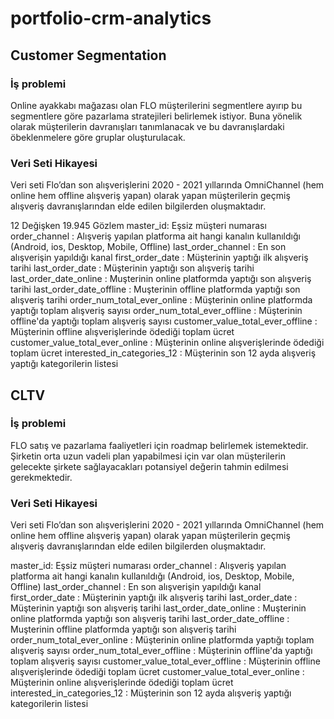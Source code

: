 # portfolio-crm-analytics

## Customer Segmentation

### İş problemi

Online ayakkabı mağazası olan FLO müşterilerini segmentlere ayırıp bu segmentlere göre pazarlama stratejileri belirlemek istiyor. Buna yönelik olarak müşterilerin davranışları tanımlanacak ve bu davranışlardaki öbeklenmelere göre gruplar oluşturulacak.

### Veri Seti Hikayesi

Veri seti Flo’dan son alışverişlerini 2020 - 2021 yıllarında OmniChannel (hem online hem offline alışveriş yapan) olarak yapan müşterilerin geçmiş alışveriş davranışlarından elde edilen bilgilerden oluşmaktadır.

12 Değişken 
19.945 Gözlem
master_id: Eşsiz müşteri numarası
order_channel : Alışveriş yapılan platforma ait hangi kanalın kullanıldığı (Android, ios, Desktop, Mobile, Offline)
last_order_channel : En son alışverişin yapıldığı kanal
first_order_date : Müşterinin yaptığı ilk alışveriş tarihi
last_order_date : Müşterinin yaptığı son alışveriş tarihi
last_order_date_online : Muşterinin online platformda yaptığı son alışveriş tarihi
last_order_date_offline : Muşterinin offline platformda yaptığı son alışveriş tarihi
order_num_total_ever_online : Müşterinin online platformda yaptığı toplam alışveriş sayısı
order_num_total_ever_offline : Müşterinin offline'da yaptığı toplam alışveriş sayısı
customer_value_total_ever_offline : Müşterinin offline alışverişlerinde ödediği toplam ücret
customer_value_total_ever_online : Müşterinin online alışverişlerinde ödediği toplam ücret
interested_in_categories_12 : Müşterinin son 12 ayda alışveriş yaptığı kategorilerin listesi

## CLTV

### İş problemi

FLO satış ve pazarlama faaliyetleri için roadmap belirlemek istemektedir. Şirketin orta uzun vadeli plan yapabilmesi için var olan müşterilerin gelecekte şirkete sağlayacakları potansiyel değerin tahmin edilmesi gerekmektedir.

### Veri Seti Hikayesi

Veri seti Flo’dan son alışverişlerini 2020 - 2021 yıllarında OmniChannel (hem online hem offline alışveriş yapan) olarak yapan müşterilerin geçmiş alışveriş davranışlarından elde edilen bilgilerden oluşmaktadır.

master_id: Eşsiz müşteri numarası
order_channel : Alışveriş yapılan platforma ait hangi kanalın kullanıldığı (Android, ios, Desktop, Mobile, Offline)
last_order_channel : En son alışverişin yapıldığı kanal
first_order_date : Müşterinin yaptığı ilk alışveriş tarihi
last_order_date : Müşterinin yaptığı son alışveriş tarihi
last_order_date_online : Muşterinin online platformda yaptığı son alışveriş tarihi
last_order_date_offline : Muşterinin offline platformda yaptığı son alışveriş tarihi
order_num_total_ever_online : Müşterinin online platformda yaptığı toplam alışveriş sayısı
order_num_total_ever_offline : Müşterinin offline'da yaptığı toplam alışveriş sayısı
customer_value_total_ever_offline : Müşterinin offline alışverişlerinde ödediği toplam ücret
customer_value_total_ever_online : Müşterinin online alışverişlerinde ödediği toplam ücret
interested_in_categories_12 : Müşterinin son 12 ayda alışveriş yaptığı kategorilerin listesi
